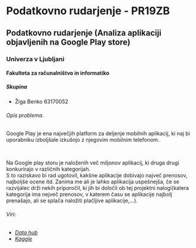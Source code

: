 <h1>Podatkovno rudarjenje - PR19ZB</h1>
<h2>Podatkovno rudarjenje (Analiza aplikaciji objavljenih na Google Play store)</h2>

<h3>Univerza v Ljubljani</h3>
<h4>Fakulteta za računalništvo in informatiko</h4>

<h5>Skupina</h5>
<ul>
  <li>Žiga Benko 63170052</li>
</ul>

<h6>Opis problema.</h6>
<p>Google Play je ena največjih platform za deljenje mobilnih aplikacij, ki naj bi uporabniku izboljšale izkušnjo z njegovim mobilnim telefonom.</p>
<br>
<p>Na Google play storu je naloženih več miljonov aplikacij, ki druga drugi konkurirajo v različnih kategorijah.
  <br>
S to raziskavo bi rad ugotovil, kakšne aplikacije dobivajo največ prenosov, najboljše ocene itd.
Zanima me ali je lahko aplikacija uspešnejša, če se razvijalec drži nekih priporočil, ki jih bi določil ob tej projektni nalogi(katera kategorija ima nejveč prenosov, v katerem času se aplikacije najbolj prenašajo, ali se splača naložiti plačljive aplikacije,...).</p>


<h6><i>Viri:</i><h6>
<ul>
  <li><a href="https://old.datahub.io/dataset/google-play-statistics">Data hub</a></li>
  <li><a href="https://www.kaggle.com/lava18/google-play-store-apps">Kaggle</a></li>
</ul>

